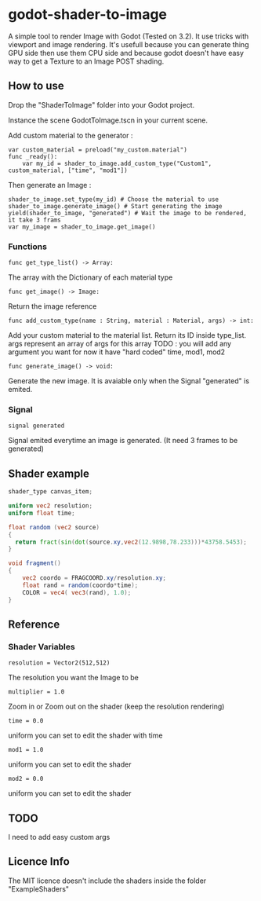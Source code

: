 # godot-shader-to-image
A simple tool to render Image with Godot (Tested on 3.2). It use tricks with viewport and image rendering.
It's usefull because you can generate thing GPU side then use them CPU side and because godot doesn't have easy way to get a Texture to an Image POST shading.

## How to use
Drop the "ShaderToImage" folder into your Godot project.

Instance the scene GodotToImage.tscn in your current scene.

Add custom material to the generator : 
```gdscript
var custom_material = preload("my_custom.material")
func _ready():
	var my_id = shader_to_image.add_custom_type("Custom1", custom_material, ["time", "mod1"])
```

Then generate an Image :
```gdscript
shader_to_image.set_type(my_id) # Choose the material to use
shader_to_image.generate_image() # Start generating the image
yield(shader_to_image, "generated") # Wait the image to be rendered, it take 3 frams
var my_image = shader_to_image.get_image()
```
### Functions
```gdscript
func get_type_list() -> Array:
```
The array with the Dictionary of each material type
```gdscript
func get_image() -> Image:
```
Return the image reference
```gdscript
func add_custom_type(name : String, material : Material, args) -> int:
```
Add your custom material to the material list. Return its ID inside type_list.
args represent an array of args for this array
TODO : you will add any argument you want for now it have "hard coded" time, mod1, mod2
```gdscript
func generate_image() -> void:
```
Generate the new image. It is avaiable only when the Signal "generated" is emited.

### Signal
```gdscript
signal generated
```
Signal emited everytime an image is generated. (It need 3 frames to be generated)

## Shader example
```glsl
shader_type canvas_item;

uniform vec2 resolution;
uniform float time;

float random (vec2 source) 
{
  return fract(sin(dot(source.xy,vec2(12.9898,78.233)))*43758.5453);
}

void fragment() 
{
    vec2 coordo = FRAGCOORD.xy/resolution.xy;
    float rand = random(coordo*time);
    COLOR = vec4( vec3(rand), 1.0);
}
```

## Reference
### Shader Variables
```gdscript
resolution = Vector2(512,512)
```
The resolution you want the Image to be
```gdscript
multiplier = 1.0
```
Zoom in or Zoom out on the shader (keep the resolution rendering)
```gdscript
time = 0.0
```
uniform you can set to edit the shader with time
```gdscript
mod1 = 1.0
```
uniform you can set to edit the shader
```gdscript
mod2 = 0.0
```
uniform you can set to edit the shader

## TODO
I need to add easy custom args

## Licence Info
The MIT licence doesn't include the shaders inside the folder "ExampleShaders"

